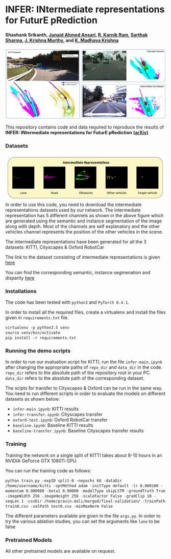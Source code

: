 # INFER: INtermediate representations for FuturE pRediction
#### Shashank Srikanth, [Junaid Ahmed Ansari](https://scholar.google.co.in/citations?user=Uc8mKqMAAAAJ&hl=en), [R. Karnik Ram](http://karnikram.info/), [Sarthak Sharma](https://scholar.google.com/citations?user=4uKV9aIAAAAJ&hl=en), [J. Krishna Murthy](https://krrish94.github.io), and [K. Madhava Krishna](http://robotics.iiit.ac.in)


![Example image](images/teaser.png)

This repository contains code and data required to reproduce the results of **INFER: INtermediate representations for FuturE pRediction** [**(arXiv)**](https://arxiv.org/abs/1903.10641)

### Datasets

![Example image](images/intermediate.png)
In order to use this code, you need to download the intermediate representations datasets used by our network. The intermediate representation has 5 different channels as shown in the above figure which are generated using the semantic and instance segmentation of the image along with depth. Most of the channels are self explanatory and the other vehicles channel represents the position of the other vehicles in the scene. 

The intermediate representations have been generated for all the 3 datasets: KITTI, Cityscapes & Oxford RobotCar

The link to the dataset consisting of intermediate representations is given [here](https://drive.google.com/file/d/1XUchHU47P_0p9Y-WnwaGYqX6pve4wtaX/view?usp=sharing)

You can find the corresponding semantic, instance segmenation and disparity [here](https://drive.google.com/drive/folders/1gj3s4YxM1Qy9IKzEzJOPCMvv35yp66He?usp=sharing)

### Installations

The code has been tested with `python3` and `PyTorch 0.4.1`. 

In order to install all the required files, create a virtualenv and install the files given in `requirements.txt` file.

```
virtualenv -p python3.5 venv
source venv/bin/activate
pip install -r requirements.txt
```

### Running the demo scripts
In order to run our evaluation script for KITTI, run the file `infer-main.ipynb` after changing the appropriate paths of `repo_dir` and `data_dir` in the code. `repo_dir` refers to the absolute path of the repository root in your PC. `data_dir` refers to the absolute path of the corresponding dataset. 

The scipts for transfer to Cityscapes & Oxford can be run in the same way. You need to run different scripts in order to evaluate the models on different datasets as shown below:
- `infer-main.ipynb`: KITTI results
- `infer-transfer.ipynb`: Cityscapes transfer
- `oxford-test.ipynb`: Oxford RobotCar transfer
- `baseline.ipynb`: Baseline KITTI results
- `baseline-transfer.ipynb`: Baseline Cityscapes transfer results

### Training

Training the network on a single split of KITTI takes about 8-10 hours in an NVIDIA GeForce GTX 1080Ti GPU.

You can run the training code as follows:

```
python train.py -expID split-0 -nepochs 60 -dataDir /home/username/kitti -optMethod adam -initType default -lr 0.000100 -momentum 0.900000 -beta1 0.90000 -modelType skipLSTM -groundTruth True -imageWidth 256 -imageHeight 256 -scaleFactor False -gradClip 10 -seqLen 1 -csvDir /home/pravin.mali/merged/final-validation/ -trainPath train0.csv -valPath test0.csv -minMaxNorm False
```

The different parameters available are given in the file `args.py`. In order to try the various ablation studies, you can set the arguments like `lane` to be false

### Pretrained Models

All other pretrained models are available on request. 